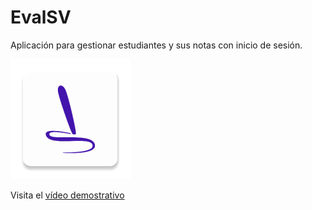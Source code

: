 # EvalSV
Aplicación para gestionar estudiantes y sus notas con inicio de sesión.

<img src="app/src/main/res/mipmap-xxxhdpi/ic_launcher.webp" />


Visita el [vídeo demostrativo](https://drive.google.com/drive/folders/1uuPWchmYM1bZZvgrRMtJADhR9ySwjbud?usp=sharing)



